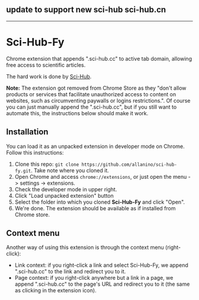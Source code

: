 update to support new sci-hub sci-hub.cn
----------
----------
Sci-Hub-Fy
==========

Chrome extension that appends ".sci-hub.cc" to active tab domain, allowing free access to scientific articles.

The hard work is done by [Sci-Hub].

**Note:** The extension got removed from Chrome Store as they "don't allow products or services that facilitate unauthorized access to content on websites, such as circumventing paywalls or logins restrictions.". Of course you can just manually append the ".sci-hub.cc", but if you still want to automate this, the instructions below should make it work.

## Installation

You can load it as an unpacked extension in developer mode on Chrome. Follow this instructions:

1. Clone this repo: `git clone https://github.com/allanino/sci-hub-fy.git`. Take note where you cloned it.
2. Open Chrome and access `chrome://extensions`, or just open the menu -> settings -> extensions.
3. Check the developer mode in upper right.
4. Click "Load unpacked extension" button
5. Select the folder into which you cloned **Sci-Hub-Fy** and click "Open".
6. We're done. The extension should be available as if installed from Chrome store.

## Context menu

Another way of using this extension is through the context menu (right-click):

- Link context: if you right-click a link and select Sci-Hub-Fy, we append ".sci-hub.cc" to the link and redirect you to it.
- Page context: if you right-click anywhere but a link in a page, we append ".sci-hub.cc" to the page's URL and redirect you to it (the same as clicking in the extension icon).

[Sci-Hub]:http://sci-hub.cc
